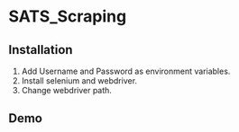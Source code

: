 # SATS_Scraping

## Installation

1. Add Username and Password as environment variables.
2. Install selenium and webdriver.
3. Change webdriver path.

## Demo
